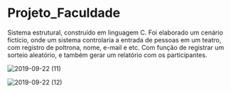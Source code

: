 # Projeto_Faculdade

Sistema estrutural, construído em linguagem C.
Foi elaborado um cenário fictício, onde um sistema controlaria a entrada de pessoas em um teatro, com registro de poltrona, nome, e-mail e etc. Com função de registrar um sorteio aleatório, e também gerar um relatório com os participantes.


![2019-09-22 (11)](https://user-images.githubusercontent.com/48067972/65394801-5d1c8c00-dd68-11e9-85bd-ef821aa2f30e.png)

![2019-09-22 (12)](https://user-images.githubusercontent.com/48067972/65394817-aec51680-dd68-11e9-8b70-a91d91feca2c.png)


